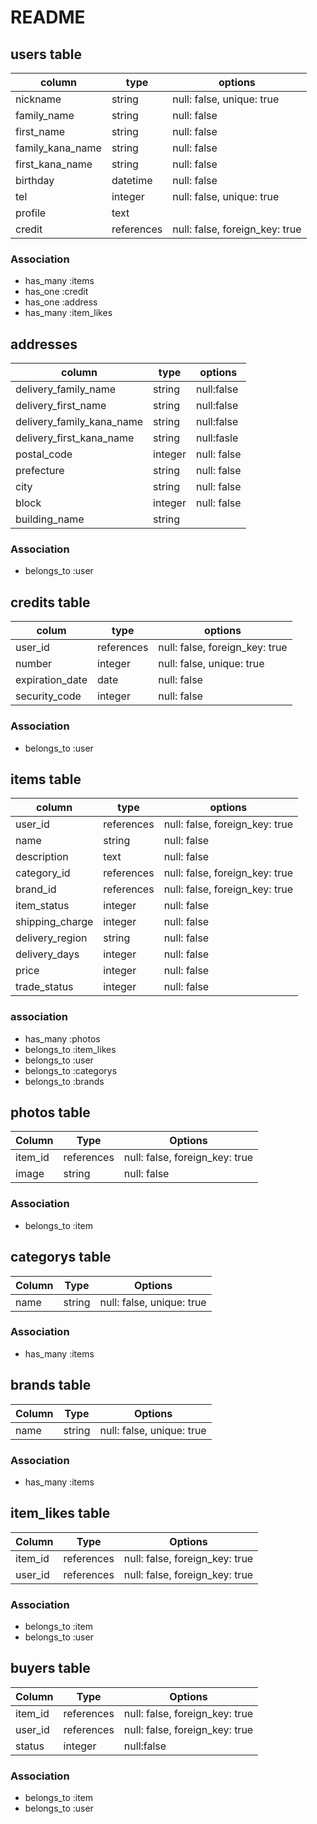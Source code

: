 # README


## users table
|column|type|options|
|------|----|-------|
|nickname            |string  |null: false, unique: true |
|family_name         |string  |null: false |
|first_name          |string  |null: false |
|family_kana_name    |string  |null: false |
|first_kana_name     |string  |null: false |
|birthday            |datetime|null: false |
|tel                 |integer |null: false, unique: true | 
|profile             |text    |
|credit              |references  |null: false, foreign_key: true |

### Association
- has_many :items
- has_one :credit
- has_one :address
- has_many :item_likes


## addresses
|column|type|options|
|------|----|-------|
|delivery_family_name|string     |null:false  |
|delivery_first_name |string     |null:false  |
|delivery_family_kana_name|string|null:false  |
|delivery_first_kana_name |string|null:fasle  |
|postal_code         |integer    |null: false |
|prefecture          |string     |null: false |
|city                |string     |null: false |
|block               |integer    |null: false |
|building_name       |string     |

### Association
- belongs_to :user


## credits table
|colum|type|options|
|-----|----|-------|
|user_id             |references |null: false, foreign_key: true |
|number              |integer    |null: false, unique: true |
|expiration_date     |date       |null: false |
|security_code       |integer    |null: false |

### Association
- belongs_to :user

## items table
|column|type|options|
|------|----|-------|
|user_id           |references |null: false, foreign_key: true |
|name              |string  |null: false |
|description       |text    |null: false |
|category_id       |references |null: false, foreign_key: true |
|brand_id          |references |null: false, foreign_key: true |
|item_status       |integer  |null: false |
|shipping_charge   |integer  |null: false |
|delivery_region   |string   |null: false |
|delivery_days     |integer  |null: false |
|price             |integer  |null: false |
|trade_status      |integer  |null: false |


### association
- has_many :photos
- belongs_to :item_likes
- belongs_to :user
- belongs_to :categorys
- belongs_to :brands



## photos table

|Column|Type|Options|
|------|----|-------|
|item_id            |references    |null: false, foreign_key: true    |
|image              |string        |null: false|

### Association
- belongs_to :item

## categorys table
|Column|Type|Options|
|------|----|-------|
|name  |string      |null: false, unique: true  |

### Association
- has_many :items

## brands table
|Column|Type|Options|
|------|----|-------|
|name  |string      |null: false, unique: true  |

### Association
- has_many :items

## item_likes table
|Column|Type|Options|
|------|----|-------|
|item_id            |references |null: false, foreign_key: true |
|user_id            |references |null: false, foreign_key: true |

### Association
- belongs_to :item
- belongs_to :user

## buyers table
|Column|Type|Options|
|------|----|-------|
|item_id            |references |null: false, foreign_key: true |
|user_id            |references |null: false, foreign_key: true |
|status             |integer    |null:false|

### Association
- belongs_to :item
- belongs_to :user
